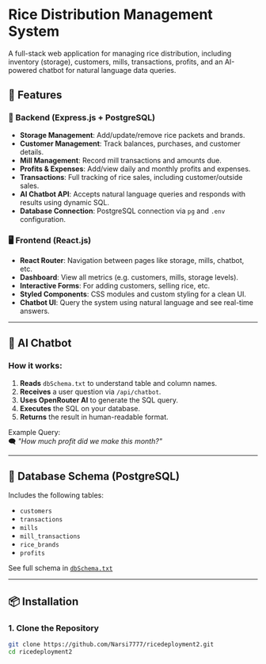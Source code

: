 # Rice Distribution Management System

A full-stack web application for managing rice distribution, including inventory (storage), customers, mills, transactions, profits, and an AI-powered chatbot for natural language data queries.



## 🚀 Features

### 🔧 Backend (Express.js + PostgreSQL)
- **Storage Management**: Add/update/remove rice packets and brands.
- **Customer Management**: Track balances, purchases, and customer details.
- **Mill Management**: Record mill transactions and amounts due.
- **Profits & Expenses**: Add/view daily and monthly profits and expenses.
- **Transactions**: Full tracking of rice sales, including customer/outside sales.
- **AI Chatbot API**: Accepts natural language queries and responds with results using dynamic SQL.
- **Database Connection**: PostgreSQL connection via `pg` and `.env` configuration.

### 🖥️ Frontend (React.js)
- **React Router**: Navigation between pages like storage, mills, chatbot, etc.
- **Dashboard**: View all metrics (e.g. customers, mills, storage levels).
- **Interactive Forms**: For adding customers, selling rice, etc.
- **Styled Components**: CSS modules and custom styling for a clean UI.
- **Chatbot UI**: Query the system using natural language and see real-time answers.

---

## 🤖 AI Chatbot

### How it works:
1. **Reads** `dbSchema.txt` to understand table and column names.
2. **Receives** a user question via `/api/chatbot`.
3. **Uses OpenRouter AI** to generate the SQL query.
4. **Executes** the SQL on your database.
5. **Returns** the result in human-readable format.

Example Query:  
🗨️ *"How much profit did we make this month?"*

---

## 🧠 Database Schema (PostgreSQL)

Includes the following tables:
- `customers`
- `transactions`
- `mills`
- `mill_transactions`
- `rice_brands`
- `profits`

See full schema in [`dbSchema.txt`](./dbSchema.txt)

---

## 📦 Installation

### 1. Clone the Repository
```bash
git clone https://github.com/Narsi7777/ricedeployment2.git
cd ricedeployment2
